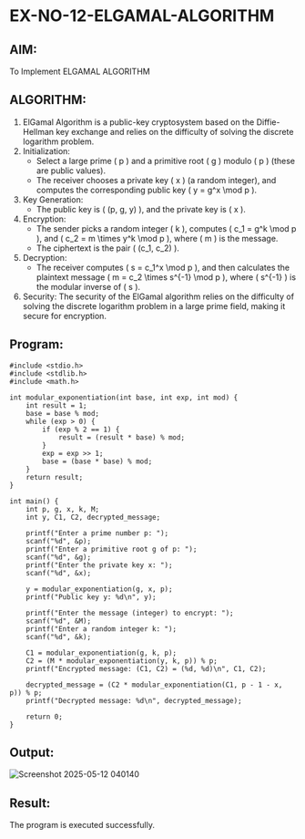 # EX-NO-12-ELGAMAL-ALGORITHM

## AIM:
To Implement ELGAMAL ALGORITHM

## ALGORITHM:

1. ElGamal Algorithm is a public-key cryptosystem based on the Diffie-Hellman key exchange and relies on the difficulty of solving the discrete logarithm problem.
2. Initialization:
   - Select a large prime \( p \) and a primitive root \( g \) modulo \( p \) (these are public values).
   - The receiver chooses a private key \( x \) (a random integer), and computes the corresponding public key \( y = g^x \mod p \).
3. Key Generation:
   - The public key is \( (p, g, y) \), and the private key is \( x \).
4. Encryption:
   - The sender picks a random integer \( k \), computes \( c_1 = g^k \mod p \), and \( c_2 = m \times y^k \mod p \), where \( m \) is the message.
   - The ciphertext is the pair \( (c_1, c_2) \).
5. Decryption:
   - The receiver computes \( s = c_1^x \mod p \), and then calculates the plaintext message \( m = c_2 \times s^{-1} \mod p \), where \( s^{-1} \) is the modular inverse of \( s \).
6. Security: The security of the ElGamal algorithm relies on the difficulty of solving the discrete logarithm problem in a large prime field, making it secure for encryption.

## Program:
```
#include <stdio.h>
#include <stdlib.h>
#include <math.h>

int modular_exponentiation(int base, int exp, int mod) {
    int result = 1;
    base = base % mod;
    while (exp > 0) {
        if (exp % 2 == 1) {
            result = (result * base) % mod;
        }
        exp = exp >> 1;
        base = (base * base) % mod;
    }
    return result;
}

int main() {
    int p, g, x, k, M;
    int y, C1, C2, decrypted_message;

    printf("Enter a prime number p: ");
    scanf("%d", &p);
    printf("Enter a primitive root g of p: ");
    scanf("%d", &g);
    printf("Enter the private key x: ");
    scanf("%d", &x);

    y = modular_exponentiation(g, x, p);
    printf("Public key y: %d\n", y);

    printf("Enter the message (integer) to encrypt: ");
    scanf("%d", &M);
    printf("Enter a random integer k: ");
    scanf("%d", &k);

    C1 = modular_exponentiation(g, k, p);
    C2 = (M * modular_exponentiation(y, k, p)) % p;
    printf("Encrypted message: (C1, C2) = (%d, %d)\n", C1, C2);

    decrypted_message = (C2 * modular_exponentiation(C1, p - 1 - x, p)) % p;
    printf("Decrypted message: %d\n", decrypted_message);

    return 0;
}
```

## Output:

![Screenshot 2025-05-12 040140](https://github.com/user-attachments/assets/6ba83eb0-600b-48a4-927e-fdd9d82f4320)


## Result:
The program is executed successfully.
